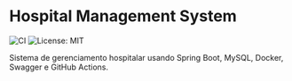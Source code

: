 # Hospital Management System

![CI](https://github.com/kaykyoliv/Hospital-Management/actions/workflows/ci.yml/badge.svg)
![License: MIT](https://img.shields.io/badge/License-MIT-yellow.svg)

Sistema de gerenciamento hospitalar usando Spring Boot, MySQL, Docker, Swagger e GitHub Actions.
